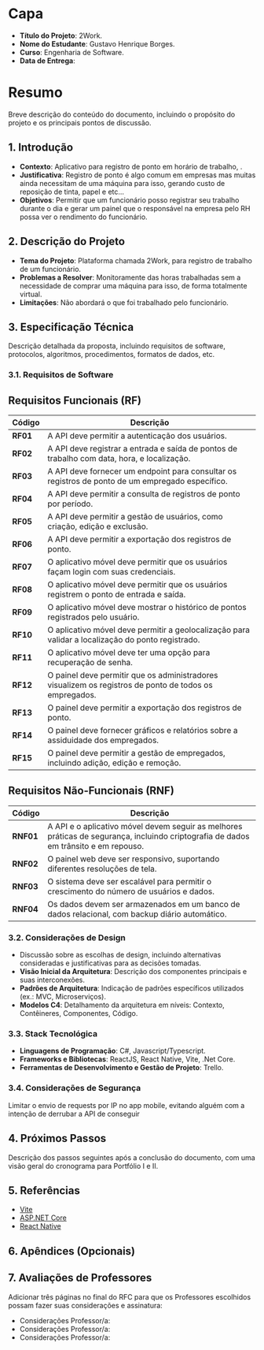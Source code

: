 # Capa

- **Título do Projeto**: 2Work.
- **Nome do Estudante**: Gustavo Henrique Borges.
- **Curso**: Engenharia de Software.
- **Data de Entrega**: 

# Resumo

Breve descrição do conteúdo do documento, incluindo o propósito do projeto e os principais pontos de discussão.

## 1. Introdução

- **Contexto**: Aplicativo para registro de ponto em horário de trabalho, .
- **Justificativa**: Registro de ponto é algo comum em empresas mas muitas ainda necessitam de uma máquina para isso, gerando custo de reposição de tinta, papel e etc...
- **Objetivos**: Permitir que um funcionário posso registrar seu trabalho durante o dia e gerar um painel que o responsável na empresa pelo RH possa ver o rendimento do funcionário.

## 2. Descrição do Projeto

- **Tema do Projeto**: Plataforma chamada 2Work, para registro de trabalho de um funcionário.
- **Problemas a Resolver**: Monitoramente das horas trabalhadas sem a necessidade de comprar uma máquina para isso, de forma totalmente virtual.
- **Limitações**: Não abordará o que foi trabalhado pelo funcionário.

## 3. Especificação Técnica

Descrição detalhada da proposta, incluindo requisitos de software, protocolos, algoritmos, procedimentos, formatos de dados, etc.

### 3.1. Requisitos de Software

## Requisitos Funcionais (RF)

| **Código** | **Descrição** |
|------------|---------------|
| **RF01**   | A API deve permitir a autenticação dos usuários. |
| **RF02**   | A API deve registrar a entrada e saída de pontos de trabalho com data, hora, e localização. |
| **RF03**   | A API deve fornecer um endpoint para consultar os registros de ponto de um empregado específico. |
| **RF04**   | A API deve permitir a consulta de registros de ponto por período. |
| **RF05**   | A API deve permitir a gestão de usuários, como criação, edição e exclusão. |
| **RF06**   | A API deve permitir a exportação dos registros de ponto.|
| **RF07**   | O aplicativo móvel deve permitir que os usuários façam login com suas credenciais. |
| **RF08**   | O aplicativo móvel deve permitir que os usuários registrem o ponto de entrada e saída. |
| **RF09**   | O aplicativo móvel deve mostrar o histórico de pontos registrados pelo usuário. |
| **RF10**   | O aplicativo móvel deve permitir a geolocalização para validar a localização do ponto registrado. |
| **RF11**   | O aplicativo móvel deve ter uma opção para recuperação de senha. |
| **RF12**   | O painel deve permitir que os administradores visualizem os registros de ponto de todos os empregados. |
| **RF13**   | O painel deve permitir a exportação dos registros de ponto. |
| **RF14**   | O painel deve fornecer gráficos e relatórios sobre a assiduidade dos empregados. |
| **RF15**   | O painel deve permitir a gestão de empregados, incluindo adição, edição e remoção. |

## Requisitos Não-Funcionais (RNF)

| **Código** | **Descrição** |
|------------|---------------|
| **RNF01**  | A API e o aplicativo móvel devem seguir as melhores práticas de segurança, incluindo criptografia de dados em trânsito e em repouso. |
| **RNF02**  | O painel web deve ser responsivo, suportando diferentes resoluções de tela. |
| **RNF03**  | O sistema deve ser escalável para permitir o crescimento do número de usuários e dados. |
| **RNF04**  | Os dados devem ser armazenados em um banco de dados relacional, com backup diário automático. |

### 3.2. Considerações de Design

- Discussão sobre as escolhas de design, incluindo alternativas consideradas e justificativas para as decisões tomadas.
- **Visão Inicial da Arquitetura**: Descrição dos componentes principais e suas interconexões.
- **Padrões de Arquitetura**: Indicação de padrões específicos utilizados (ex.: MVC, Microserviços).
- **Modelos C4**: Detalhamento da arquitetura em níveis: Contexto, Contêineres, Componentes, Código.

### 3.3. Stack Tecnológica

- **Linguagens de Programação**: C#, Javascript/Typescript.
- **Frameworks e Bibliotecas**: ReactJS, React Native, Vite, .Net Core.
- **Ferramentas de Desenvolvimento e Gestão de Projeto**: Trello.

### 3.4. Considerações de Segurança

Limitar o envio de requests por IP no app mobile, evitando alguém com a intenção de derrubar a API de conseguir

## 4. Próximos Passos

Descrição dos passos seguintes após a conclusão do documento, com uma visão geral do cronograma para Portfólio I e II.

## 5. Referências

- [Vite](https://vitejs.dev/)
- [ASP.NET Core](https://learn.microsoft.com/pt-br/aspnet/core/?view=aspnetcore-8.0)
- [React Native](https://reactnative.dev/)

## 6. Apêndices (Opcionais)


## 7. Avaliações de Professores

Adicionar três páginas no final do RFC para que os Professores escolhidos possam fazer suas considerações e assinatura:
- Considerações Professor/a:
- Considerações Professor/a:
- Considerações Professor/a:
